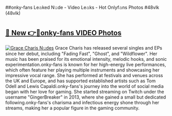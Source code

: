 ##onky-fans Le𝚊ked N𝚞de - Video Le𝚊ks - Hot Onlyf𝚊ns Photos #48vlk (48vlk)

# <h2><a href="https://mediaupload.pro?title=onky-fans&ref=9FEB">🔗 New 👉🔴onky-fans VIDEO Photos</a></h2>

[![Grace Charis N𝚞des](https://i.imgur.com/rIISA9y.gif)](https://mediaupload.pro?title=onky-fans&ref=9FEB)
Grace Charis has released several singles and EPs since her debut, including "Fading Fast", "Ghost", and "Wildflower". Her music has been praised for its emotional intensity, melodic hooks, and sonic experimentation.onky-fans is known for her high-energy live performances, which often feature her playing multiple instruments and showcasing her impressive vocal range. She has performed at festivals and venues across the UK and Europe, and has supported established artists such as Tom Odell and Lewis Capaldi.onky-fans's journey into the world of social media began with her love for gaming. She started streaming on Twitch under the username "GingerBreaker" in 2013, where she gained a small but dedicated following.onky-fans's charisma and infectious energy shone through her streams, making her a popular figure in the gaming community.